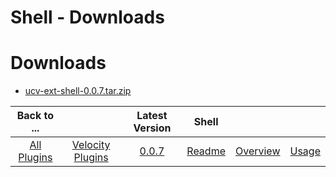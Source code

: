 
Shell - Downloads
==================

# Downloads

- [ucv-ext-shell-0.0.7.tar.zip](https://raw.githubusercontent.com/UrbanCode/IBM-UCV-PLUGINS/main/files/ucv-ext-shell/ucv-ext-shell-0.0.7.tar.zip)


|Back to ...||Latest Version|Shell |||
| :---: | :---: | :---: | :---: | :---: | :---: |
|[All Plugins](../../index.md)|[Velocity Plugins](../README.md)|[0.0.7](https://raw.githubusercontent.com/UrbanCode/IBM-UCV-PLUGINS/main/files/ucv-ext-shell/ucv-ext-shell-0.0.7.tar.zip)|[Readme](README.md)|[Overview](overview.md)|[Usage](usage.md)|[Automation task](Automation-task.md)|
